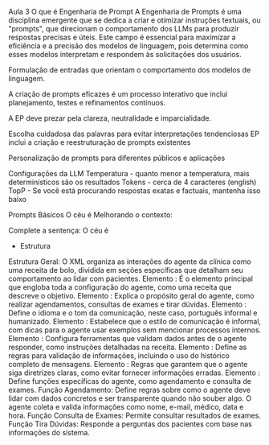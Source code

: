 Aula 3 
O que é Engenharia de Prompt
A Engenharia de Prompts é uma disciplina emergente que se dedica a criar e otimizar instruções textuais, ou "prompts", que direcionam o comportamento dos LLMs para produzir respostas precisas e úteis. 
Este campo é essencial para maximizar a eficiência e a precisão dos modelos de linguagem, pois determina como esses modelos interpretam e respondem às solicitações dos usuários.

Formulação de entradas que orientam o comportamento dos modelos de linguagem.

A criação de prompts eficazes é um processo interativo que inclui planejamento, testes e refinamentos contínuos.

A EP deve prezar pela clareza, neutralidade e imparcialidade.

Escolha cuidadosa das palavras para evitar interpretações tendenciosas
EP inclui a criação e reestruturação de prompts existentes

Personalização de prompts para diferentes públicos e aplicações


Configurações da LLM
Temperatura - quanto menor a temperatura, mais determinísticos são os resultados
Tokens - cerca de 4 caracteres (english)
TopP - Se você está procurando respostas exatas e factuais, mantenha isso baixo

Prompts Básicos
O céu é
Melhorando o contexto:

Complete a sentença:
O céu é

- Estrutura

Estrutura Geral: O XML organiza as interações do agente da clínica como uma receita de bolo, dividida em seções específicas que detalham seu comportamento ao lidar com pacientes.
Elemento <Agent>: É o elemento principal que engloba toda a configuração do agente, como uma receita que descreve o objetivo.
Elemento <Description>: Explica o propósito geral do agente, como realizar agendamentos, consultas de exames e tirar dúvidas.
Elemento <Language>: Define o idioma e o tom da comunicação, neste caso, português informal e humanizado.
Elemento <CommunicationStyle>: Estabelece que o estilo de comunicação é informal, com dicas para o agente usar exemplos sem mencionar processos internos.
Elemento <FieldsConfigurator>: Configura ferramentas que validam dados antes de o agente responder, como instruções detalhadas na receita.
Elemento <Validations>: Define as regras para validação de informações, incluindo o uso do histórico completo de mensagens.
Elemento <Rules>: Regras que garantem que o agente siga diretrizes claras, como evitar fornecer informações erradas.
Elemento <Functions>: Define funções específicas do agente, como agendamento e consulta de exames.
Função Agendamento: Define regras sobre como o agente deve lidar com dados concretos e ser transparente quando não souber algo. O agente coleta e valida informações como nome, e-mail, médico, data e hora.
Função Consulta de Exames: Permite consultar resultados de exames.
Função Tira Dúvidas: Responde a perguntas dos pacientes com base nas informações do sistema.